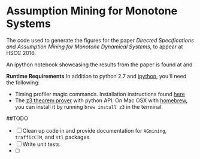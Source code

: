 

# Assumption Mining for Monotone Systems

The code used to generate the figures for the paper _Directed Specifications and Assumption Mining for Monotone Dynamical Systems_, to appear at HSCC 2016.

An ipython notebook showcasing the results from the paper is found at []() and 

**Runtime Requirements**
In addition to python 2.7 and [ipython](http://ipython.org/), you'll need the following:
- Timing profiler magic commands. Installation instructions found [here](http://pynash.org/2013/03/06/timing-and-profiling/)
- The [z3 theorem prover](https://github.com/Z3Prover/z3/wiki) with python API. On Mac OSX with [homebrew](http://brew.sh/), you can install it by running `brew install z3` in the terminal.

##TODO
- [ ] Clean up code in and provide documentation for `AGmining`, `trafficCTM`, and `stl` packages
- [ ] Write unit tests
- [ ] 